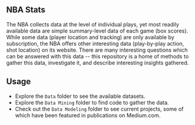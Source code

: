 

NBA Stats
-----------------------

The NBA collects data at the level of individual plays, yet most readily available data are simple summary-level data of each game (box scores). While some data (player location and tracking) are only available by subscription, the NBA offers other interesting data (play-by-play action, shot location) on its website. There are many interesting questions which can be answered with this data -- this repository is a home of methods to gather this data, investigate it, and describe interesting insights gathered.


Usage
-----------------------

* Explore the `Data` folder to see the available datasets.
* Explore the `Data Mining` folder to find code to gather the data.
* Check out the `Data Modeling` folder to see current projects, some of which have been featured in publications on Medium.com.

